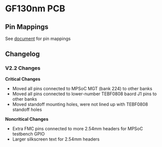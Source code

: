 # GF130nm PCB

## Pin Mappings

See [document](https://docs.google.com/spreadsheets/d/15zEyKyOejEvzYt_Ux2T2hlFm4bC0GtFkg6ObzwhrCUI) for pin mappings


## Changelog

### V2.2 Changes

**Critical Changes**
- Moved all pins connected to MPSoC MGT (bank 224) to other banks
- Moved all pins connected to lower-number TEBF0808 baord J1 pins to other banks
- Moved standoff mounting holes, were not lined up with TEBF0808 standoff holes

**Noncritical Changes**
- Extra FMC pins connected to more 2.54mm headers for MPSoC testbench GPIO
- Larger silkscreen text for 2.54mm headers

